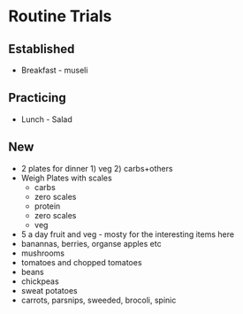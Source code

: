# Routine Trials

## Established
- Breakfast - museli

## Practicing
- Lunch - Salad

## New
- 2 plates for dinner 1) veg 2) carbs+others
- Weigh Plates with scales
  - carbs
  - zero scales
  - protein
  - zero scales
  - veg
- 5 a day fruit and veg - mosty for the interesting items here
 - banannas, berries, organse apples etc
 - mushrooms
 - tomatoes and chopped tomatoes
 - beans
 - chickpeas
 - sweat potatoes
 - carrots, parsnips, sweeded, brocoli, spinic